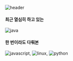 ![header](https://dummyimage.com/600x200/ffffff/000000&text=%20안녕하시렵니까!)





#### 최근 열심히 하고 있는 
![java](https://img.shields.io/badge/Java-007396?style=for-the-badge&logo=java&logoColor=white) 

#### 한 번이라도 다뤄본 
![javascript](https://img.shields.io/badge/JavaScript-F7DF1E?style=for-the-badge&logo=javascript&logoColor=black), ![linux](https://img.shields.io/badge/Linux-FCC624?style=for-the-badge&logo=linux&logoColor=black), ![python](https://img.shields.io/badge/Python-3776AB?style=for-the-badge&logo=python&logoColor=white) 




